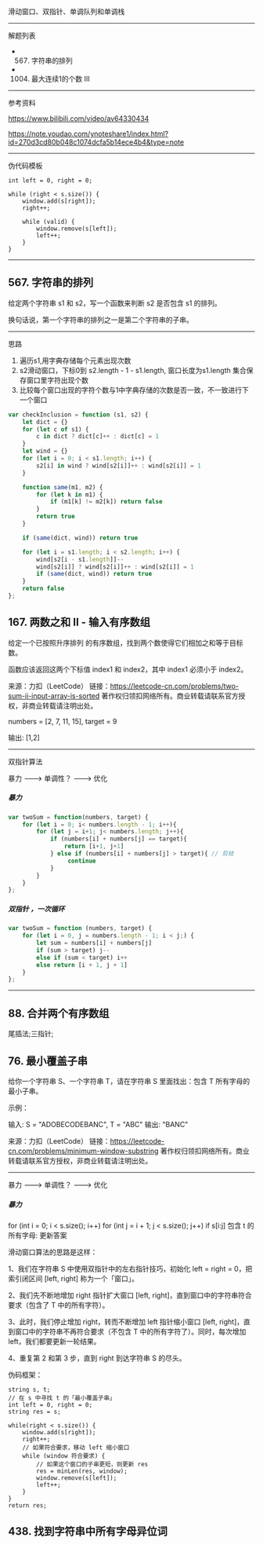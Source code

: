 
滑动窗口、双指针、单调队列和单调栈

---

解题列表

- 567. 字符串的排列
- 1004. 最大连续1的个数 III

---

参考资料

https://www.bilibili.com/video/av64330434

https://note.youdao.com/ynoteshare1/index.html?id=270d3cd80b048c1074dcfa5b14ece4b4&type=note


---

伪代码模板

```gotemplate
int left = 0, right = 0;

while (right < s.size()) {
    window.add(s[right]);
    right++;
    
    while (valid) {
        window.remove(s[left]);
        left++;
    }
}
```

---

## 567. 字符串的排列

给定两个字符串 s1 和 s2，写一个函数来判断 s2 是否包含 s1 的排列。

换句话说，第一个字符串的排列之一是第二个字符串的子串。

---

思路

1. 遍历s1,用字典存储每个元素出现次数
2. s2滑动窗口，下标0到 s2.length - 1 - s1.length, 窗口长度为s1.length
	集合保存窗口里字符出现个数
3. 比较每个窗口出现的字符个数与1中字典存储的次数是否一致，不一致进行下一个窗口

```javascript
var checkInclusion = function (s1, s2) {
    let dict = {}
    for (let c of s1) {
        c in dict ? dict[c]++ : dict[c] = 1
    }
    let wind = {}
    for (let i = 0; i < s1.length; i++) {
        s2[i] in wind ? wind[s2[i]]++ : wind[s2[i]] = 1
    }

    function same(m1, m2) {
        for (let k in m1) {
            if (m1[k] != m2[k]) return false
        }
        return true
    }

    if (same(dict, wind)) return true

    for (let i = s1.length; i < s2.length; i++) {
        wind[s2[i - s1.length]]--
        wind[s2[i]] ? wind[s2[i]]++ : wind[s2[i]] = 1
        if (same(dict, wind)) return true
    }
    return false
};
```

## 167. 两数之和 II - 输入有序数组

给定一个已按照升序排列 的有序数组，找到两个数使得它们相加之和等于目标数。

函数应该返回这两个下标值 index1 和 index2，其中 index1 必须小于 index2。

来源：力扣（LeetCode）
链接：https://leetcode-cn.com/problems/two-sum-ii-input-array-is-sorted
著作权归领扣网络所有。商业转载请联系官方授权，非商业转载请注明出处。


numbers = [2, 7, 11, 15], target = 9

输出: [1,2]

---

双指针算法  

暴力 ---> 单调性？ --->  优化

##### 暴力

```javascript
var twoSum = function(numbers, target) {
    for (let i = 0; i< numbers.length - 1; i++){
        for (let j = i+1; j< numbers.length; j++){
            if (numbers[i] + numbers[j] == target){
                return [i+1, j+1]
            } else if (numbers[i] + numbers[j] > target){ // 剪枝
                 continue
            }
        }   
    }
};
```

##### 双指针 ，一次循环

```javascript
var twoSum = function (numbers, target) {
    for (let i = 0, j = numbers.length - 1; i < j;) {
        let sum = numbers[i] + numbers[j]
        if (sum > target) j--
        else if (sum < target) i++
        else return [i + 1, j + 1]
    }
};
```
---

## 88. 合并两个有序数组

尾插法;三指针;


## 76. 最小覆盖子串

给你一个字符串 S、一个字符串 T，请在字符串 S 里面找出：包含 T 所有字母的最小子串。

示例：

输入: S = "ADOBECODEBANC", T = "ABC"
输出: "BANC"

来源：力扣（LeetCode）
链接：https://leetcode-cn.com/problems/minimum-window-substring
著作权归领扣网络所有。商业转载请联系官方授权，非商业转载请注明出处。

---

暴力 ---> 单调性？ --->  优化

##### 暴力

for (int i = 0; i < s.size(); i++)
    for (int j = i + 1; j < s.size(); j++)
        if s[i:j] 包含 t 的所有字母:
            更新答案



滑动窗口算法的思路是这样：

1、我们在字符串 S 中使用双指针中的左右指针技巧，初始化 left = right = 0，把索引闭区间 [left, right] 称为一个「窗口」。

2、我们先不断地增加 right 指针扩大窗口 [left, right]，直到窗口中的字符串符合要求（包含了 T 中的所有字符）。

3、此时，我们停止增加 right，转而不断增加 left 指针缩小窗口 [left, right]，直到窗口中的字符串不再符合要求（不包含 T 中的所有字符了）。同时，每次增加 left，我们都要更新一轮结果。

4、重复第 2 和第 3 步，直到 right 到达字符串 S 的尽头。


伪码框架：

```cgo
string s, t;
// 在 s 中寻找 t 的「最小覆盖子串」
int left = 0, right = 0;
string res = s;

while(right < s.size()) {
    window.add(s[right]);
    right++;
    // 如果符合要求，移动 left 缩小窗口
    while (window 符合要求) {
        // 如果这个窗口的子串更短，则更新 res
        res = minLen(res, window);
        window.remove(s[left]);
        left++;
    }
}
return res;

```

## 438. 找到字符串中所有字母异位词



